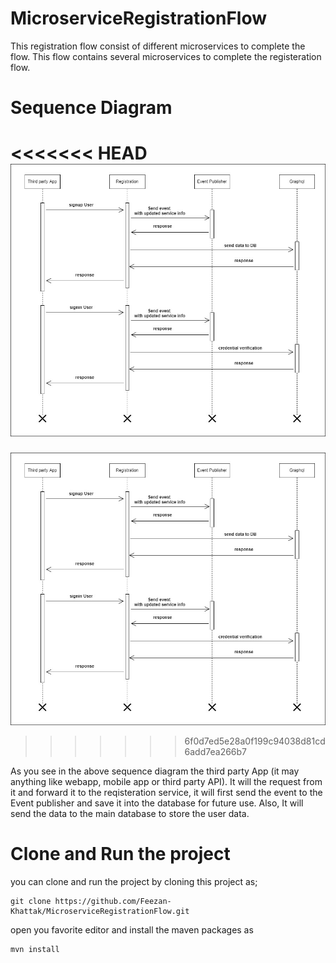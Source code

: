 # MicroserviceRegistrationFlow
This registration flow consist of different microservices to complete
the flow. This flow contains several microservices to complete
the registeration flow.

# Sequence Diagram
<<<<<<< HEAD
![Sequence Diagram](images/sequenceDiagram.jpg "Sequece Diagram to show different microservices flows communication")
=======
![images/sequenceDiagram.jpg](./images/sequenceDiagram.jpg "Sequece Diagram to show different microservices flows communication")
>>>>>>> 6f0d7ed5e28a0f199c94038d81cd6add7ea266b7

As you see in the above sequence diagram the third party App (it may anything
like webapp, mobile app or third party API). It will the request from it
and forward it to the reqisteration service, it will first send the event
to the Event publisher and save it into the database for future use.
Also, It will send the data to the main database to store the user data.

# Clone and Run the project
you can clone and run the project by cloning this project as;

    git clone https://github.com/Feezan-Khattak/MicroserviceRegistrationFlow.git

open you favorite editor and install the maven packages as

    mvn install


